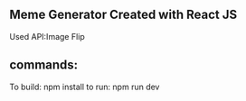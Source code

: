 ## Meme Generator Created with React JS

Used API:Image Flip

## commands:
To build: npm install
to run: npm run dev